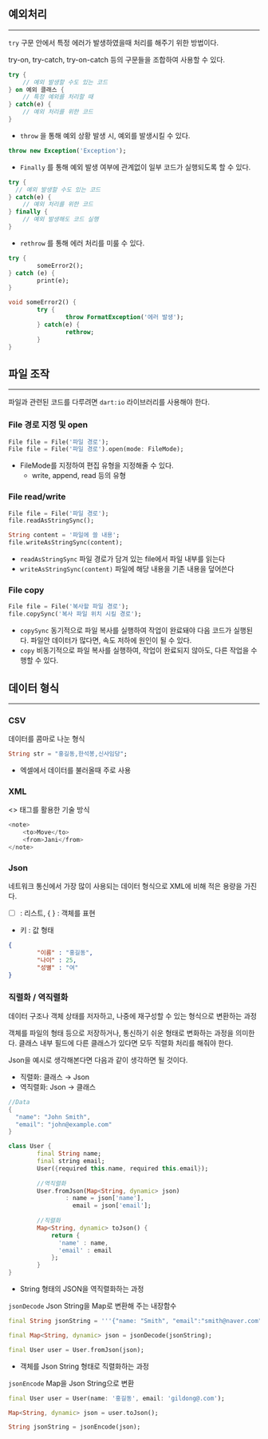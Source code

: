 ## 예외처리

---

`try`  구문 안에서 특정 에러가 발생하였을때 처리를 해주기 위한 방법이다.

try-on, try-catch, try-on-catch 등의 구문들을 조합하여 사용할 수 있다.

```dart
try {
	// 예외 발생할 수도 있는 코드
} on 예외 클래스 {
	// 특정 예외를 처리할 때
} catch(e) {
	// 예외 처리를 위한 코드
} 
```

- `throw` 을 통해 예외 상황 발생 시, 예외를 발생시킬 수 있다.

```dart
throw new Exception('Exception');
```

- `Finally` 를 통해 예외 발생 여부에 관계없이 일부 코드가 실행되도록 할 수 있다.

```dart
try {
  // 예외 발생할 수도 있는 코드
} catch(e) {
	// 예외 처리를 위한 코드
} finally {
	// 예외 발생해도 코드 실행
}
```

- `rethrow` 를 통해 에러 처리를 미룰 수 있다.

```dart
try {
		someError2();
} catch (e) {
		print(e);
}

void someError2() {
		try {
				throw FormatException('에러 발생');
		} catch(e) {
				rethrow;
		}
}
```

## 파일 조작

---

파일과 관련된 코드를 다루려면 `dart:io` 라이브러리를 사용해야 한다.

### File 경로 지정 및 open

```dart
File file = File('파일 경로');
File file = File('파일 경로').open(mode: FileMode);
```

- FileMode를 지정하여 편집 유형을 지정해줄 수 있다.
    - write, append, read 등의 유형


### File read/write

```dart
File file = File('파일 경로');
file.readAsStringSync();

String content = '파일에 쓸 내용';
file.writeAsStringSync(content);
```

- `readAsStringSync` 파일 경로가 담겨 있는 file에서 파일 내부를 읽는다
- `writeAsStringSync(content)` 파일에 해당 내용을 기존 내용을 덮어쓴다

### File copy

```dart
File file = File('복사할 파일 경로');
file.copySync('복사 파일 위치 시킬 경로');
```

- `copySync` 동기적으로 파일 복사를 실행하여 작업이 완료돼야 다음 코드가 실행된다. 파일안 데이터가 많다면, 속도 저하에 원인이 될 수 있다.
- `copy` 비동기적으로 파일 복사를 실행하여, 작업이 완료되지 않아도, 다른 작업을 수행할 수 있다.

## 데이터 형식

---

### CSV

데이터를 콤마로 나눈 형식

```dart
String str = "홍길동,한석봉,신사임당";
```

- 엑셀에서 데이터를 불러올때 주로 사용

### XML

<> 태그를 활용한 기술 방식

```dart
<note>
	<to>Move</to>
	<from>Jani</from>
</note>
```

### Json

네트워크 통신에서 가장 많이 사용되는 데이터 형식으로 XML에 비해 적은 용량을 가진다.

- [ ] : 리스트, { } : 객체를 표현
- 키 : 값 형태

```json
{
		"이름" : "홍길동",
		"나이" : 25,
		"성별" : "여"
}
```

### 직렬화 / 역직렬화

데이터 구조나 객체 상태를 저자하고, 나중에 재구성할 수 있는 형식으로 변환하는 과정

객체를 파일의 형태 등으로 저장하거나, 통신하기 쉬운 형태로 변화하는 과정을 의미한다. 클래스 내부 필드에 다른 클래스가 있다면 모두 직렬화 처리를 해줘야 한다.

Json을 예시로 생각해본다면 다음과 같이 생각하면 될 것이다.

- 직렬화: 클래스 → Json
- 역직렬화: Json → 클래스

```dart
//Data
{
  "name": "John Smith",
  "email": "john@example.com"
}

class User {
		final String name;
		final string email;
		User({required this.name, required this.email});
		
		//역직렬화
		User.fromJson(Map<String, dynamic> json)
                : name = json['name'],
                  email = json['email'];		
		
		//직렬화
		Map<String, dynamic> toJson() {
            return {
              'name' : name,
              'email' : email
            };
		}
}
```

- String 형태의 JSON을 역직렬화하는 과정

`jsonDecode` Json String을 Map로 변환해 주는 내장함수

```dart
final String jsonString = '''{"name: "Smith", "email":"smith@naver.com"}''';

final Map<String, dynamic> json = jsonDecode(jsonString);

final User user = User.fromJson(json);
```

- 객체를 Json String 형태로 직렬화하는 과정

`jsonEncode` Map을 Json String으로 변환

```dart
final User user = User(name: '홍길동', email: 'gildong@.com');

Map<String, dynamic> json = user.toJson();

String jsonString = jsonEncode(json);
```